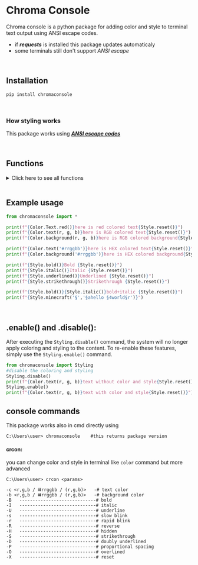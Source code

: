 # Chroma Console

Chroma console is a python package for adding color and style to terminal text output using ANSI escape codes.

* if ***requests*** is installed this package updates automaticaly
* some terminals still don't support *ANSI escape*

<br>

## Installation

```shell
pip install chromaconsole
```

<br>

### How styling works
This package works using ***[ANSI escape codes](https://en.wikipedia.org/wiki/ANSI_escape_code)***

<br>

## Functions
<details>
<summary>Click here to see all functions</summary>

```python
#styling
Styling.disable()
Styling.enable()
Style.reset()
Style.bold()
Style.faint()
Style.italic()
Style.underlined()
Style.slow_blink()
Style.rapid_blink()
Style.reverse()
Style.hidden()
Style.strikethrough()
Style.doubly_underlined()
Style.normal_intensity()
Style.not_italic()
Style.not_underlined()
Style.not_blinking()
Style.proportional_spacing()
Style.not_reversed()
Style.reveal()
Style.not_strikethrough()
Style.not_proportional_spacing()
Style.overlined()
Style.not_overlined()
Style.minecraft(*args)

#coloring
Color.text(*args)
Color.text_gradient("text", color, color)
Color.default_text()
Color.background(*args)
Color.background_gradient("text", color, color)
Color.default_background()
Color.Text.black()
Color.Text.red()
Color.Text.green()
Color.Text.yellow()
Color.Text.blue()
Color.Text.magenta()
Color.Text.cyan()
Color.Text.white()
Color.Text.br_black()
Color.Text.br_red()
Color.Text.br_green()
Color.Text.br_yellow()
Color.Text.br_blue()
Color.Text.br_magenta()
Color.Text.br_cyan()
Color.Text.br_white()
Color.Background.black()
Color.Background.red()
Color.Background.green()
Color.Background.yellow()
Color.Background.blue()
Color.Background.magenta()
Color.Background.cyan()
Color.Background.white()
Color.Background.br_black()
Color.Background.br_red()
Color.Background.br_green()
Color.Background.br_yellow()
Color.Background.br_blue()
Color.Background.br_magenta()
Color.Background.br_cyan()
Color.Background.br_white()

#some other things (not finished)
Console.clr_scr_to_end()
Console.clr_scr_to_begin()
Console.clr_entire_scr()
Console.clr_line_to_end()
Console.clr_line_to_begin()
Console.clr_entire_line()
Console.scroll_up(int)
Console.scroll_down(int)
Console.bell()
Console.save_cursor()
Console.restore_cursor()
Console.switch_alt_scr()
Console.switch_orig_scr()
Console.show_cursor()
Console.hide_cursor()
```
</details>

<br>

## Example usage

```python
from chromaconsole import *

print(f"{Color.Text.red()}here is red colored text{Style.reset()}")
print(f"{Color.text(r, g, b)}here is RGB colored text{Style.reset()}")
print(f"{Color.background(r, g, b)}here is RGB colored background{Style.reset()}")

print(f"{Color.text('#rrggbb')}here is HEX colored text{Style.reset()}")
print(f"{Color.background('#rrggbb')}here is HEX colored background{Style.reset()}")

print(f"{Style.bold()}Bold {Style.reset()}")
print(f"{Style.italic()}Italic {Style.reset()}")
print(f"{Style.underlined()}Underlined {Style.reset()}")
print(f"{Style.strikethrough()}Strikethrough {Style.reset()}")

print(f"{Style.bold()}{Style.italic()}bold+italic {Style.reset()}")
print(f"{Style.minecraft('§','§ahello §4world§r')}")
```

<br>

## .enable() and .disable():

After executing the `Styling.disable()` command, the system will no longer apply coloring and styling to the content. To re-enable these features, simply use the `Styling.enable()` command.

```python
from chromaconsole import Styling
#disable the coloring and styling
Styling.disable()
print(f"{Color.text(r, g, b)}text without color and style{Style.reset()}")
Styling.enable()
print(f"{Color.text(r, g, b)}text with color and style{Style.reset()}")
```

## console commands

This package works also in cmd directly using
```shell
C:\Users\user> chromaconsole    #this returns package version
```
#### crcon:
you can change color and style in terminal like `color` command but more advanced
```shell
C:\Users\user> crcon <params>

-c <r,g,b / ⵌrrggbb / (r,g,b)>   -# text color
-b <r,g,b / ⵌrrggbb / (r,g,b)>   -# background color
-B   -----------------------------# bold
-I   -----------------------------# italic
-U   -----------------------------# underline
-s   -----------------------------# slow blink
-r   -----------------------------# rapid blink
-R   -----------------------------# reverse
-H   -----------------------------# hidden
-S   -----------------------------# strikethrough
-D   -----------------------------# doubly underlined
-P   -----------------------------# proportional spacing
-O   -----------------------------# overlined
-X   -----------------------------# reset
```